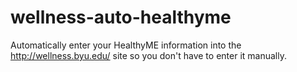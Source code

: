 # wellness-auto-healthyme
Automatically enter your HealthyME information into the http://wellness.byu.edu/ site so you don't have to enter it manually.
